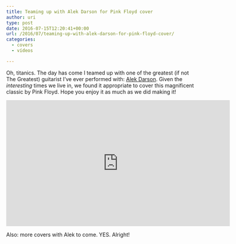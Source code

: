 ```yaml
---
title: Teaming up with Alek Darson for Pink Floyd cover
author: uri
type: post
date: 2016-07-15T12:20:41+00:00
url: /2016/07/teaming-up-with-alek-darson-for-pink-floyd-cover/
categories:
  - covers
  - vídeos

---
```

Oh, titanics. The day has come I teamed up with one of the greatest (if not The Greatest) guitarist I&#8217;ve ever performed with: [Alek Darson][1]. Given the _interesting_ times we live in, we found it appropriate to cover this magnificent classic by Pink Floyd. Hope you enjoy it as much as we did making it!

<iframe width="600" height="338" src="https://www.youtube.com/embed/nQRqym61S0g" frameborder="0" allowfullscreen></iframe>

Also: more covers with Alek to come. YES. Alright!

 [1]: http://alekdarson.com/
